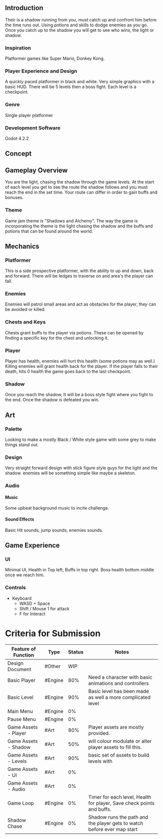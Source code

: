 ## Introduction

Their is a shadow running from you, must catch up and confront him before the time runs out. Using potions and skills to dodge enemies as you go. Once you catch up to the shadow you will get to see who wins, the light or shadow. 

### Inspiration 

Platformer games like Super Mario, Donkey Kong. 

### Player Experience and Design

A quickly paced platformer in black and white. Very simple graphics with a basic HUD. There will be 5 levels then a boss fight. Each level is a checkpoint. 

### Genre 

Single player platformer
### Development Software
 
Godot 4.2.2

## Concept

## Gameplay Overview

You are the light, chasing the shadow through the game levels. At the start  of each level you get to see the route the shadow follows and you must reach the end in the set time.  Your route can differ in order to gain buffs and bonuses.

### Theme 

Game jam theme is "Shadows and Alchemy". The way the game is incorporating the theme is the light chasing the shadow and the buffs and potions that can be found around the world. 

## Mechanics

### Platformer

This is a side prospective platformer, with the ability to up and down, back and forward. There will  be ledges to traverse on and area's the player can fall. 

### Enemies

Enemies will patrol small areas and act as obstacles for the player, they can be avoided or killed. 

### Chests and Keys

Chests grant buffs to the player via potions. These can be opened by finding a specific key for the chest and unlocking it. 

### Player

Player has health, enemies will hurt this health (some potions may as well.) Killing enemies will grant health back for the player.  If the player falls to their death, hits 0 health the game goes back to the last checkpoint. 

### Shadow

Once you reach the shadow, It will be a boss style fight where you fight to the end. Once the shadow is defeated you win. 

## Art

### Palette

Looking to make a mostly Black / White style game with some grey to make things stand out.
### Design

Very straight forward design with stick figure style guys for the light and the shadow. enemies will be something simple like maybe a skeleton. 

### Audio

#### Music

Some upbeat background music to incite challenge.

#### Sound Effects

Basic Hit sounds, jump sounds, enemies sounds.

## Game Experience

### UI 

Minimal UI, Health in Top left, Buffs in top right.
Boss health bottom middle once we reach him.

### Controls
- Keyboard
	- WASD + Space
	- Shift / Mouse 1 for attack
	- F for Interact


# Criteria for Submission



| Feature of Function  | Type    | Status | Notes                                                                   |
| -------------------- | ------- | ------ | ----------------------------------------------------------------------- |
| Design Document      | #Other  | WIP    |                                                                         |
| Basic Player         | #Engine | 80%    | Need a character with basic animations and controllers                  |
| Basic Level          | #Engine | 90%    | Basic level has been made as well a more complicated level              |
| Main Menu            | #Engine | 0%     |                                                                         |
| Pause Menu           | #Engine | 0%     |                                                                         |
| Game Assets - Player | #Art    | 80%    | Player assets are mostly provided.                                      |
| Game Assets - Shadow | #Art    | 50%    | will colour modulate or alter player assets to fill this.               |
| Game Assets - Levels | #Art    | 90%    | basic set of assets to  build levels with                               |
| Game Assets - UI     | #Art    | 0%     |                                                                         |
| Game Assets - Audio  | #Art    | 0%     |                                                                         |
| Game Loop            | #Engine | 0%     | Timer for each level, Health for player, Save check points and buffs.   |
| Shadow Chase         | #Engine | 0%     | Shadow runs the path and the player gets to watch before ever map start |
